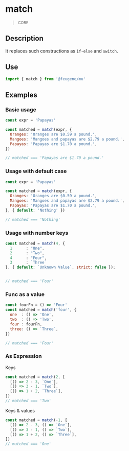 # match

> <small>CORE</small>

## Description

It replaces such constructions as `if-else` and `switch`.

## Use

```js
import { match } from '@feugene/mu'
```

## Examples

### Basic usage

```js
const expr = 'Papayas'

const matched = match(expr, {
  Oranges: 'Oranges are $0.59 a pound.',
  Mangoes: 'Mangoes and papayas are $2.79 a pound.',
  Papayas: 'Papayas are $1.70 a pound.',
})

// matched === 'Papayas are $1.70 a pound.'
```

### Usage with default case

```js
const expr = 'Papayas'

const matched = match(expr, {
  Oranges: 'Oranges are $0.59 a pound.',
  Mangoes: 'Mangoes and papayas are $2.79 a pound.',
  Papayas: 'Papayas are $1.70 a pound.',
}, { default: 'Nothing' })

// matched === 'Nothing'
```

### Usage with number keys

```js
const matched = match(4, {
  1      : "One",
  2      : "Two",
  4      : "Four",
  3      : `Three`
}, { default: `Unknown Value`, strict: false });


// matched === 'Four'
```

### Func as a value

```js
const fourFn = () => 'Four'
const matched = match('four', {
  one  : () => 'One',
  two  : () => 'Two',
  four : fourFn,
  three: () => `Three`,
})

// matched === 'Four'
```

### As Expression

Keys

```js
const matched = match(2, [
  [() => 2 - 3, `One`],
  [() => 3 - 1, `Two`],
  [() => 1 + 2, `Three`],
])
// matched === 'Two'
```

Keys & values

```js
const matched = match(-1, [
  [() => 2 - 3, () => `One`],
  [() => 3 - 1, () => `Two`],
  [() => 1 + 2, () => `Three`],
])
// matched === 'One'
```
